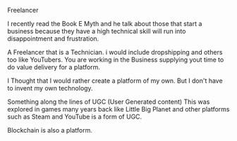 Freelancer

I recently read the Book E Myth and he talk about those that start a business because they have a high technical skill will run into disappointment and frustration.

A Freelancer that is a Technician. i would include dropshipping and others too like YouTubers. You are working in the Business supplying yout time to do value delivery for a platform.

I Thought that I would rather create a platform of my own. But I don't have to invent my own technology.

Something along the lines of UGC (User Generated content) This was explored in games many years back like Little Big Planet and other platforms such as Steam and YouTube is a form of UGC.

Blockchain is also a platform.
